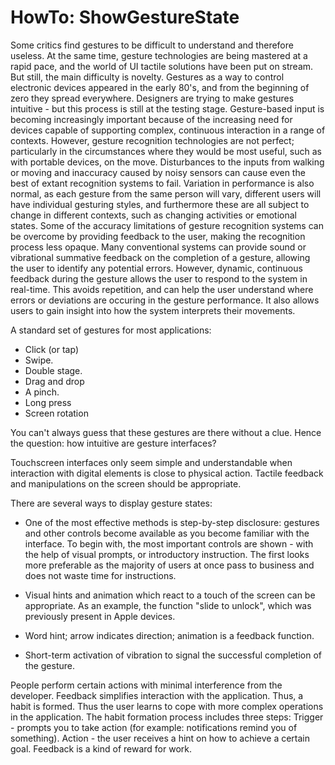 # HowTo: ShowGestureState

Some critics find gestures to be difficult to understand and therefore useless. At the same time, gesture technologies 
are being mastered at a rapid pace, and the world of UI tactile solutions have been put on stream. But still, the main
 difficulty is novelty. Gestures as a way to control electronic devices appeared in the early 80's, and from the 
 beginning of zero they spread everywhere. Designers are trying to make gestures intuitive - but this process is still 
 at the testing stage.
 Gesture-based input is becoming increasingly important because of the increasing need for devices capable of supporting
  complex, continuous interaction in a range of contexts. However, gesture recognition technologies are not perfect;
   particularly in the circumstances where they would be most useful, such as with portable devices, on the move. 
   Disturbances to the inputs from walking or moving and inaccuracy caused by noisy sensors can cause even the best of 
   extant recognition systems to fail. Variation in performance is also normal, as each gesture from the same person will 
   vary, different users will have individual gesturing styles, and furthermore these are all subject to change in 
   different contexts, such as changing activities or emotional states. Some of the accuracy limitations of gesture 
   recognition systems can be overcome by providing feedback to the user, making the recognition process less opaque. 
   Many conventional systems can provide sound or vibrational summative feedback on the completion of a gesture, 
   allowing the user to identify any potential errors. However, dynamic, continuous feedback during the gesture allows 
   the user to respond to the system in real-time. This avoids repetition, and can help the user understand where errors 
   or deviations are occuring in the gesture performance. It also allows users to gain insight into how the system 
   interprets their movements.
 
A standard set of gestures for most applications:

- Click (or tap)
- Swipe.
- Double stage.
- Drag and drop
- A pinch.
- Long press
- Screen rotation

You can't always guess that these gestures are there without a clue. Hence the question: how intuitive are gesture interfaces?

Touchscreen interfaces only seem simple and understandable when interaction with digital elements is close to physical 
action. Tactile feedback and manipulations on the screen should be appropriate.

 There are several ways to display gesture states: 

* One of the most effective methods is step-by-step disclosure: gestures and other controls become available as you 
become familiar with the interface. To begin with, the most important controls are shown - with the help of visual
 prompts, or introductory instruction. The first looks more preferable as the majority of users at once pass to business
  and does not waste time for instructions.

* Visual hints and animation which react to a touch of the screen can be appropriate. As an example, the function "slide 
to unlock", which was previously present in Apple devices.
* Word hint; arrow indicates direction; animation is a feedback function.
* Short-term activation of vibration to signal the successful completion of the gesture.

People perform certain actions with minimal interference from the developer. Feedback simplifies interaction with the
 application. Thus, a habit is formed. Thus the user learns to cope with more complex operations in the application.
The habit formation process includes three steps:
Trigger - prompts you to take action (for example: notifications remind you of something). 
Action - the user receives a hint on how to achieve a certain goal. 
Feedback is a kind of reward for work.